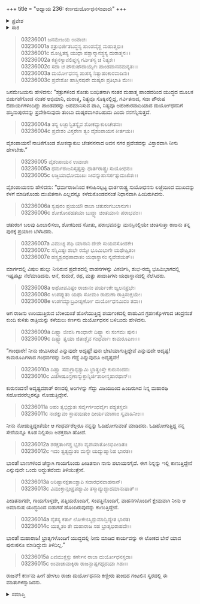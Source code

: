 +++
title = "ಅಧ್ಯಾಯ 236: ಕರ್ಣದುರ್ಯೋಧನಸಂವಾದಃ"
+++

<details><summary>ಪ್ರವೇಶ</summary>


।।   ಓಂ ಓಂ ನಮೋ ನಾರಾಯಣಾಯ।।   ಶ್ರೀ ವೇದವ್ಯಾಸಾಯ ನಮಃ ।।

ಶ್ರೀ ಕೃಷ್ಣದ್ವೈಪಾಯನ ವೇದವ್ಯಾಸ ವಿರಚಿತ  

**ಶ್ರೀ ಮಹಾಭಾರತ**

**ಆರಣ್ಯಕ ಪರ್ವ**

**ಘೋಷಯಾತ್ರಾ ಪರ್ವ**

**ಅಧ್ಯಾಯ 236**

</details>


<details><summary>ಸಾರ</summary>

ಹಿಂದಿರುಗಿ ಪ್ರಯಾಣ ಬೆಳೆಸುತ್ತಿರುವಾಗ ಕರ್ಣನು ದುರ್ಯೋಧನನು ಗಂಧರ್ವರಿಂದ ಬದುಕುಳಿದು ಬಂದದ್ದರಿಂದ ಸಂತೋಷವನ್ನು ವ್ಯಕ್ತಪಡಿಸಲು ದುರ್ಯೋಧನನು ದುಃಖಿತನಾದುದು (1-15).

</details>


> 03236001 ಜನಮೇಜಯ ಉವಾಚ।  
03236001a ಶತ್ರುಭಿರ್ಜಿತಬದ್ಧಸ್ಯ ಪಾಂಡವೈಶ್ಚ ಮಹಾತ್ಮಭಿಃ।  
03236001c ಮೋಕ್ಷಿತಸ್ಯ ಯುಧಾ ಪಶ್ಚಾನ್ಮಾನಸ್ಥಸ್ಯ ದುರಾತ್ಮನಃ।।  
03236002a ಕತ್ಥನಸ್ಯಾವಲಿಪ್ತಸ್ಯ ಗರ್ವಿತಸ್ಯ ಚ ನಿತ್ಯಶಃ।  
03236002c ಸದಾ ಚ ಪೌರುಷೌದಾರ್ಯೈಃ ಪಾಂಡವಾನವಮನ್ಯತಃ।।  
03236003a ದುರ್ಯೋಧನಸ್ಯ ಪಾಪಸ್ಯ ನಿತ್ಯಾಹಂಕಾರವಾದಿನಃ।  
03236003c ಪ್ರವೇಶೋ ಹಾಸ್ತಿನಪುರೇ ದುಷ್ಕರಃ ಪ್ರತಿಭಾತಿ ಮೇ।।

ಜನಮೇಜಯನು ಹೇಳಿದನು: “ಶತ್ರುಗಳಿಂದ ಸೋತು ಬಂಧಿತನಾಗಿ ನಂತರ ಮಹಾತ್ಮ ಪಾಂಡವರಿಂದ ಯುದ್ಧದ ಮೂಲಕ ಬಿಡುಗಡೆಗೊಂಡ ನಂತರ ಅಭಿಮಾನಿ, ದುರಾತ್ಮ, ನಿತ್ಯವೂ ಸೊಕ್ಕಿನಲ್ಲಿದ್ದ, ಗರ್ವಿತನಾದ, ಸದಾ ಪೌರುಷ ಔದಾರ್ಯಗಳಿಂದಿದ್ದು ಪಾಂಡವರನ್ನು ಅಪಮಾನಿಸುವ ಪಾಪಿ, ನಿತ್ಯವೂ ಅಹಂಕಾರವಾದಿಯಾದ ದುರ್ಯೋಧನನಿಗೆ ಹಸ್ತಿನಾಪುರವನ್ನು ಪ್ರವೇಶಿಸುವುದು ತುಂಬಾ ದುಷ್ಕರವಾಗಿರಬಹುದು ಎಂದು ನನಗನ್ನಿಸುತ್ತದೆ.

> 03236004a ತಸ್ಯ ಲಜ್ಜಾನ್ವಿತಸ್ಯೈವ ಶೋಕವ್ಯಾಕುಲಚೇತಸಃ।  
03236004c ಪ್ರವೇಶಂ ವಿಸ್ತರೇಣ ತ್ವಂ ವೈಶಂಪಾಯನ ಕೀರ್ತಯ।।

ವೈಶಂಪಾಯನ! ನಾಚಿಕೆಗೊಂಡ ಶೋಕವ್ಯಾಕುಲ ಚೇತನನನಾದ ಅವನ ನಗರ ಪ್ರವೇಶವನ್ನು ವಿಸ್ತಾರವಾಗಿ ನೀನು ಹೇಳಬೇಕು.”

> 03236005 ವೈಶಂಪಾಯನ ಉವಾಚ।  
03236005a ಧರ್ಮರಾಜನಿಸೃಷ್ಟಸ್ತು ಧಾರ್ತರಾಷ್ಟ್ರಃ ಸುಯೋಧನಃ।  
03236005c ಲಜ್ಜಯಾಧೋಮುಖಃ ಸೀದನ್ನುಪಾಸರ್ಪತ್ಸುದುಃಖಿತಃ।।

ವೈಶಂಪಾಯನನು ಹೇಳಿದನು: “ಧರ್ಮರಾಜನಿಂದ ಕಳುಹಿಸಲ್ಪಟ್ಟ ಧಾರ್ತರಾಷ್ಟ್ರ ಸುಯೋಧನನು ಲಜ್ಜೆಯಿಂದ ಮುಖವನ್ನು ಕೆಳಗೆ ಮಾಡಿಕೊಂಡು ದುಃಖಿತನಾಗಿ ಎಲ್ಲವನ್ನೂ ಕಳೆದುಕೊಂಡವನಂತೆ ನಿಧಾನವಾಗಿ ಹಿಂದಿರುಗಿದನು.

> 03236006a ಸ್ವಪುರಂ ಪ್ರಯಯೌ ರಾಜಾ ಚತುರಂಗಬಲಾನುಗಃ।  
03236006c ಶೋಕೋಪಹತಯಾ ಬುದ್ಧ್ಯಾ ಚಿಂತಯಾನಃ ಪರಾಭವಂ।।

ಚತುರಂಗ ಬಲವು ಹಿಂಬಾಲಿಸಲು, ಶೋಕದಿಂದ ಸೋತು, ಪರಾಭವವನ್ನು ಮನಸ್ಸಿನಲ್ಲಿಯೇ ಚಿಂತಿಸುತ್ತಾ ರಾಜನು ತನ್ನ ಪುರಕ್ಕೆ ಪ್ರಯಾಣ ಬೆಳೆಸಿದನು.

> 03236007a ವಿಮುಚ್ಯ ಪಥಿ ಯಾನಾನಿ ದೇಶೇ ಸುಯವಸೋದಕೇ।   
03236007c ಸನ್ನಿವಿಷ್ಟಃ ಶುಭೇ ರಮ್ಯೇ ಭೂಮಿಭಾಗೇ ಯಥೇಪ್ಸಿತಂ।  
03236007e ಹಸ್ತ್ಯಶ್ವರಥಪಾದಾತಂ ಯಥಾಸ್ಥಾನಂ ನ್ಯವೇಶಯತ್।।

ಮಾರ್ಗದಲ್ಲಿ ವಿಪುಲ ಹುಲ್ಲು ನೀರಿರುವ ಪ್ರದೇಶದಲ್ಲಿ ವಾಹನಗಳನ್ನು ವಿಸರ್ಜಿಸಿ, ಶುಭ-ರಮ್ಯ ಭೂಮಿಭಾಗದಲ್ಲಿ ಇಷ್ಟಪಟ್ಟು ನೆಲೆಮಾಡಿದನು. ಆನೆ, ಕುದುರೆ, ರಥ, ಮತ್ತು ಪಾದಾತಿಗಳು ಯಥಾಸ್ಥಾನದಲ್ಲಿ ನೆಲೆಸಿದರು.

> 03236008a ಅಥೋಪವಿಷ್ಟಂ ರಾಜಾನಂ ಪರ್ಯಂಕೇ ಜ್ವಲನಪ್ರಭೇ।   
03236008c ಉಪಪ್ಲುತಂ ಯಥಾ ಸೋಮಂ ರಾಹುಣಾ ರಾತ್ರಿಸಂಕ್ಷಯೇ।  
03236008e ಉಪಗಮ್ಯಾಬ್ರವೀತ್ಕರ್ಣೋ ದುರ್ಯೋಧನಮಿದಂ ತದಾ।।

ಆಗ ರಾಜನು ಉರಿಯುತ್ತಿರುವ ಬೆಂಕಿಯಂತೆ ಹೊಳೆಯುತ್ತಿದ್ದ ಪರ್ಯಂಕದಲ್ಲಿ ರಾಹುವಿನ ಗ್ರಹಣಕ್ಕೊಳಗಾದ ಚಂದ್ರನಂತೆ ಕುಂದಿ ಕುಳಿತು ರಾತ್ರಿಯನ್ನು ಕಳೆಯಲು ಕರ್ಣನು ದುರ್ಯೋಧನನ ಬಳಿಬಂದು ಹೇಳಿದನು.

> 03236009a ದಿಷ್ಟ್ಯಾ ಜೀವಸಿ ಗಾಂಧಾರೇ ದಿಷ್ಟ್ಯಾ ನಃ ಸಂಗಮಃ ಪುನಃ।  
03236009c ದಿಷ್ಟ್ಯಾ ತ್ವಯಾ ಜಿತಾಶ್ಚೈವ ಗಂಧರ್ವಾಃ ಕಾಮರೂಪಿಣಃ।।

“ಗಾಂಧಾರೇ! ನೀನು ಜೀವಿಸಿರುವೆ ಎನ್ನುವುದೇ ಅದೃಷ್ಟ! ಪುನಃ ಭೇಟಿಯಾಗುತ್ತಿದ್ದೇವೆ ಎನ್ನುವುದೇ ಅದೃಷ್ಟ! ಕಾಮರೂಪಿಗಳಾದ ಗಂಧರ್ವರನ್ನು ನೀನು ಗೆದ್ದೆ ಎನ್ನುವುದೂ ಅದೃಷ್ಟವೇ!

> 03236010a ದಿಷ್ಟ್ಯಾ ಸಮಗ್ರಾನ್ಪಶ್ಯಾಮಿ ಭ್ರಾತೄಂಸ್ತೇ ಕುರುನಂದನ।  
03236010c ವಿಜಿಗೀಷೂನ್ರಣಾನ್ಮುಕ್ತಾನ್ನಿರ್ಜಿತಾರೀನ್ಮಹಾರಥಾನ್।।

ಕುರುನಂದನ! ಅದೃಷ್ಟವಶಾತ್ ರಣದಲ್ಲಿ ಅರಿಗಳನ್ನು ಗೆದ್ದು ವಿಜಯದಿಂದ ಹಿಂದಿರುಗಿದ ನಿನ್ನ ಮಹಾರಥಿ ಸಹೋದರರೆಲ್ಲರನ್ನೂ ನೋಡುತ್ತಿದ್ದೇನೆ.

> 03236011a ಅಹಂ ತ್ವಭಿದ್ರುತಃ ಸರ್ವೈರ್ಗಂಧರ್ವೈಃ ಪಶ್ಯತಸ್ತವ।  
03236011c ನಾಶಕ್ನುವಂ ಸ್ಥಾಪಯಿತುಂ ದೀರ್ಯಮಾಣಾಂ ಸ್ವವಾಹಿನೀಂ।।

ನೀನು ನೋಡುತ್ತಿದ್ದಂತೆಯೇ ಆ ಗಂಧರ್ವರೆಲ್ಲರೂ ನನ್ನನ್ನು ಓಡಿಹೋಗುವಂತೆ ಮಾಡಿದರು. ಓಡಿಹೋಗುತ್ತಿದ್ದ ನನ್ನ ಸೇನೆಯನ್ನೂ ಕೂಡ ನಿಲ್ಲಿಸಲು ಅಶಕ್ತನಾಗಿ ಹೋದೆ.

> 03236012a ಶರಕ್ಷತಾಂಗಶ್ಚ ಭೃಶಂ ವ್ಯಪಯಾತೋಽಭಿಪೀಡಿತಃ।  
03236012c ಇದಂ ತ್ವತ್ಯದ್ಭುತಂ ಮನ್ಯೇ ಯದ್ಯುಷ್ಮಾನಿಹ ಭಾರತ।।

ಭಾರತ! ಬಾಣಗಳಿಂದ ಚೆನ್ನಾಗಿ ಗಾಯಗೊಂಡು ಪೀಡಿತನಾಗಿ ನಾನು ಪಲಾಯನಗೈದೆ. ಈಗ ನಿನ್ನನ್ನು ಇಲ್ಲಿ ಕಾಣುತ್ತಿದ್ದೇನೆ ಎನ್ನುವುದೇ ಒಂದು ಅದ್ಭುತವೆಂದು ತಿಳಿಯುತ್ತೇನೆ.

> 03236013a ಅರಿಷ್ಟಾನಕ್ಷತಾಂಶ್ಚಾಪಿ ಸದಾರಧನವಾಹನಾನ್।  
03236013c ವಿಮುಕ್ತಾನ್ಸಂಪ್ರಪಶ್ಯಾಮಿ ತಸ್ಮಾದ್ಯುದ್ಧಾದಮಾನುಷಾತ್।।

ಪೀಡಿತನಾಗದೇ, ಗಾಯಗೊಳ್ಳದೇ, ಪತ್ನಿಯರೊಂದಿಗೆ, ಸಂಪತ್ತಿನೊಂದಿಗೆ, ವಾಹನಗಳೊಂದಿಗೆ ಕ್ಷೇಮವಾಗಿ ನೀನು ಆ ಅಮಾನುಷ ಯುದ್ಧದಿಂದ ಬಿಡುಗಡೆ ಹೊಂದಿರುವುದನ್ನು ಕಾಣುತ್ತಿದ್ದೇನೆ.

> 03236014a ನೈತಸ್ಯ ಕರ್ತಾ ಲೋಕೇಽಸ್ಮಿನ್ಪುಮಾನ್ವಿದ್ಯೇತ ಭಾರತ।  
03236014c ಯತ್ಕೃತಂ ತೇ ಮಹಾರಾಜ ಸಹ ಭ್ರಾತೃಭಿರಾಹವೇ।।

ಭಾರತ! ಮಹಾರಾಜ! ಭ್ರಾತೃಗಳೊಂದಿಗೆ ಯುದ್ಧದಲ್ಲಿ ನೀನು ಮಾಡಿದ ಕಾರ್ಯವನ್ನು ಈ ಲೋಕದ ಬೇರೆ ಯಾವ ಪುರುಷನೂ ಮಾಡಿದ್ದುದು ತಿಳಿದಿಲ್ಲ.”

> 03236015a ಏವಮುಕ್ತಸ್ತು ಕರ್ಣೇನ ರಾಜಾ ದುರ್ಯೋಧನಸ್ತದಾ।  
03236015c ಉವಾಚಾವಾಕ್ಶಿರಾ ರಾಜನ್ಬಾಷ್ಪಗದ್ಗದಯಾ ಗಿರಾ।।

ರಾಜನ್! ಕರ್ಣನು ಹೀಗೆ ಹೇಳಲು ರಾಜಾ ದುರ್ಯೋಧನನು ಕಣ್ಣೀರು ತುಂಬಿದ ಗಂಟಲಿನ ಸ್ವರದಲ್ಲಿ ಈ ಮಾತುಗಳನ್ನಾಡಿದನು.


<details><summary>ಸಮಾಪ್ತಿ</summary>


ಇತಿ ಶ್ರೀ ಮಹಾಭಾರತೇ ಆರಣ್ಯಕ ಪರ್ವಣಿ ಘೋಷಯಾತ್ರಾ ಪರ್ವಣಿ ಕರ್ಣದುರ್ಯೋಧನಸಂವಾದೇ ಷಟ್‌ತ್ರಿಂಶದಧಿಕದ್ವಿಶತತಮೋಽಧ್ಯಾಯಃ।  
ಇದು ಮಹಾಭಾರತದ ಆರಣ್ಯಕ ಪರ್ವದಲ್ಲಿ ಘೋಷಯಾತ್ರಾ ಪರ್ವದಲ್ಲಿ ಕರ್ಣದುರ್ಯೋಧನರ ಸಂವಾದದಲ್ಲಿ ಇನ್ನೂರಾಮೂವತ್ತಾರನೆಯ ಅಧ್ಯಾಯವು.


</details>
